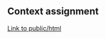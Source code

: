 ## Context assignment

[Link to public/html](https://users.metropolia.fi/~mirohi/WebOhjelmointi/Week6/Context/)
